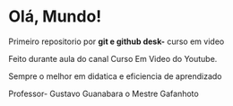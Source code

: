 # Olá, Mundo!
 Primeiro repositorio por **git e github desk-** curso em video

 Feito durante aula do canal Curso Em Video do Youtube.

 Sempre o melhor em didatica e eficiencia de aprendizado

 Professor- Gustavo Guanabara o Mestre Gafanhoto

